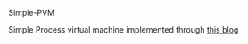 Simple-PVM

Simple Process virtual machine implemented through [this blog](https://www.andreinc.net/2021/12/01/writing-a-simple-vm-in-less-than-125-lines-of-c)
